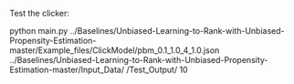 Test the clicker:

python main.py ../Baselines/Unbiased-Learning-to-Rank-with-Unbiased-Propensity-Estimation-master/Example_files/ClickModel/pbm_0.1_1.0_4_1.0.json ../Baselines/Unbiased-Learning-to-Rank-with-Unbiased-Propensity-Estimation-master/Input_Data/ /Test_Output/ 10
